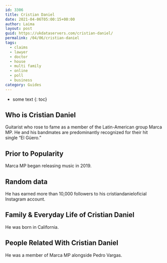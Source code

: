 ```yaml
---
id: 3306
title: Cristian Daniel
date: 2021-04-06T05:00:15+00:00
author: Laima
layout: post
guid: https://ukdataservers.com/cristian-daniel/
permalink: /04/06/cristian-daniel
tags:
  - claims
  - lawyer
  - doctor
  - house
  - multi family
  - online
  - poll
  - business
category: Guides
---
```


* some text
{: toc}


## Who is Cristian Daniel
                  
                  
                  
Guitarist who rose to fame as a member of the Latin-American group Marca MP. He and his bandmates are predominantly recognized for their hit single &#8220;El Güero.&#8221;
                  
              
            
              
            
                
                
                
## Prior to Popularity
                  
                  
                  
Marca MP began releasing music in 2019. 
                  
              
            
              
            
                
                
                
## Random data
                  
                  
                  
He has earned more than 10,000 followers to his cristiandanieloficial Instagram account. 
                  
              
            
              
            
                
                
                
## Family & Everyday Life of Cristian Daniel
                  
                  
                  
He was born in California.
                  
              
            
              
            
                
                
                
## People Related With Cristian Daniel
                  
                  
                  
He was a member of Marca MP alongside Pedro Vargas. 
                  
              
            
              
            
                
              
            
              
              
            
            
              
            
          
          
          